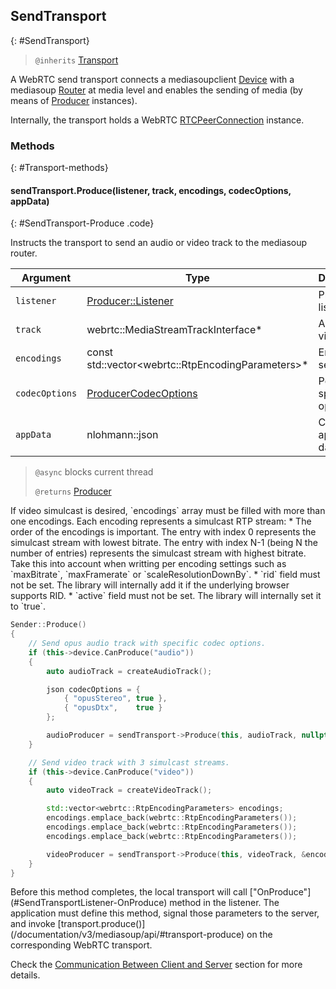 ## SendTransport
{: #SendTransport}

<section markdown="1">

> `@inherits` [Transport](#Transport)

A WebRTC send transport connects a mediasoupclient [Device](#Device) with a mediasoup [Router](/documentation/v3/mediasoup/api/#Router) at media level and enables the sending of media (by means of [Producer](#Producer) instances).

Internally, the transport holds a WebRTC [RTCPeerConnection](https://w3c.github.io/webrtc-pc/#dom-rtcpeerconnection) instance.

</section>


### Methods
{: #Transport-methods}

<section markdown="1">

#### sendTransport.Produce(listener, track, encodings, codecOptions, appData)
{: #SendTransport-Produce .code}

Instructs the transport to send an audio or video track to the mediasoup router.

<div markdown="1" class="table-wrapper L3">

Argument    | Type    | Description | Required | Default 
----------- | ------- | ----------- | -------- | ----------
`listener`      | [Producer::Listener](#ProducerListener) | Producer listener. | Yes |
`track`         | webrtc::MediaStreamTrackInterface* | An audio or video track. | Yes |
`encodings`     | const std::vector\<webrtc::RtpEncodingParameters\>* | Encoding settings. | No |
`codecOptions`  | [ProducerCodecOptions](#ProducerCodecOptions) | Per codec specific options. | No | `[ ]`
`appData`       | nlohmann::json  | Custom application data. | No | `{ }`

</div>

> `@async` blocks current thread
>
> `@returns` [Producer](#Producer)

<div markdown="1" class="note">
If video simulcast is desired, `encodings` array must be filled with more than one encodings. Each encoding represents a simulcast RTP stream:
* The order of the encodings is important. The entry with index 0 represents the simulcast stream with lowest bitrate. The entry with index N-1 (being N the number of entries) represents the simulcast stream with highest bitrate. Take this into account when writting per encoding settings such as `maxBitrate`, `maxFramerate` or `scaleResolutionDownBy`.
* `rid` field must not be set. The library will internally add it if the underlying browser supports RID.
* `active` field must not be set. The library will internally set it to `true`.
</div>

```c++
Sender::Produce()
{
	// Send opus audio track with specific codec options.
	if (this->device.CanProduce("audio"))
	{
		auto audioTrack = createAudioTrack();

		json codecOptions = {
			{ "opusStereo", true },
			{ "opusDtx",    true }
		};

		audioProducer = sendTransport->Produce(this, audioTrack, nullptr, &codecOptions);
	}

	// Send video track with 3 simulcast streams.
	if (this->device.CanProduce("video"))
	{
		auto videoTrack = createVideoTrack();

		std::vector<webrtc::RtpEncodingParameters> encodings;
		encodings.emplace_back(webrtc::RtpEncodingParameters());
		encodings.emplace_back(webrtc::RtpEncodingParameters());
		encodings.emplace_back(webrtc::RtpEncodingParameters());

		videoProducer = sendTransport->Produce(this, videoTrack, &encodings, nullptr);
	}
}
```

<div markdown="1" class="note">
Before this method completes, the local transport will call ["OnProduce"](#SendTransportListener-OnProduce) method in the listener. The application must define this method, signal those parameters to the server, and invoke [transport.produce()](/documentation/v3/mediasoup/api/#transport-produce) on the corresponding WebRTC transport.

Check the [Communication Between Client and Server](/documentation/v3/communication-between-client-and-server/) section for more details.
</div>

</section>
